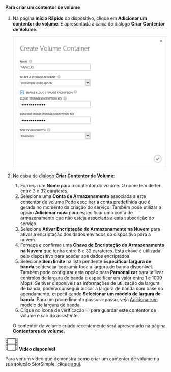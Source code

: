 <!--author=SharS last changed: 9/17/15-->

#### Para criar um contentor de volume
1. Na página **Início Rápido** do dispositivo, clique em **Adicionar um contentor do volume**. É apresentada a caixa de diálogo **Criar Contentor de Volume**.
   
    ![Criar Contentor de Volume](./media/storsimple-create-volume-container/HCS_CreateVolumeContainerM-include.png)
2. Na caixa de diálogo **Criar Contentor de Volume**:
   
   1. Forneça um **Nome** para o contentor do volume. O nome tem de ter entre 3 e 32 carateres.
   2. Selecione uma **Conta de Armazenamento** associada a este contentor de volume Pode escolher a conta predefinida que é gerada no momento da criação do serviço. Também pode utilizar a opção **Adicionar nova** para especificar uma conta de armazenamento que não esteja associada a esta subscrição do serviço.
   3. Selecione **Ativar Encriptação do Armazenamento na Nuvem** para ativar a encriptação dos dados enviados do dispositivo para a nuvem.
   4. Forneça e confirme uma **Chave de Encriptação do Armazenamento na Nuvem** que tenha entre 8 e 32 carateres. Esta chave é utilizada pelo dispositivo para aceder aos dados encriptados.
   5. Selecione **Sem limite** na lista pendente **Especificar largura de banda** se desejar consumir toda a largura de banda disponível. Também pode configurar esta opção para **Personalizar** para utilizar controlos de largura de banda e especificar um valor entre 1 e 1000 Mbps. 
      Se tiver disponíveis as informações de utilização da largura de banda, poderá conseguir alocar a largura de banda com base no agendamento, especificando **Selecionar um modelo de largura de banda**. Para um procedimento passo-a-passo, veja [Adicionar um modelo de largura de banda](../articles/storsimple/storsimple-manage-bandwidth-templates.md#add-a-bandwidth-template).
   6. Clique no ícone de verificação ![ícone de verificação](./media/storsimple-create-volume-container/HCS_CheckIcon-include.png) para guardar este contentor de volume e sair do assistente. 
   
   O contentor de volume criado recentemente será apresentado na página **Contentores de volume**.

![Vídeo disponível](./media/storsimple-create-volume-container/Video_icon.png) **Vídeo disponível**

Para ver um vídeo que demonstra como criar um contentor de volume na sua solução StorSimple, clique [aqui](https://azure.microsoft.com/documentation/videos/create-a-volume-container-in-your-storsimple-solution/).

<!--HONumber=Sep16_HO3-->



